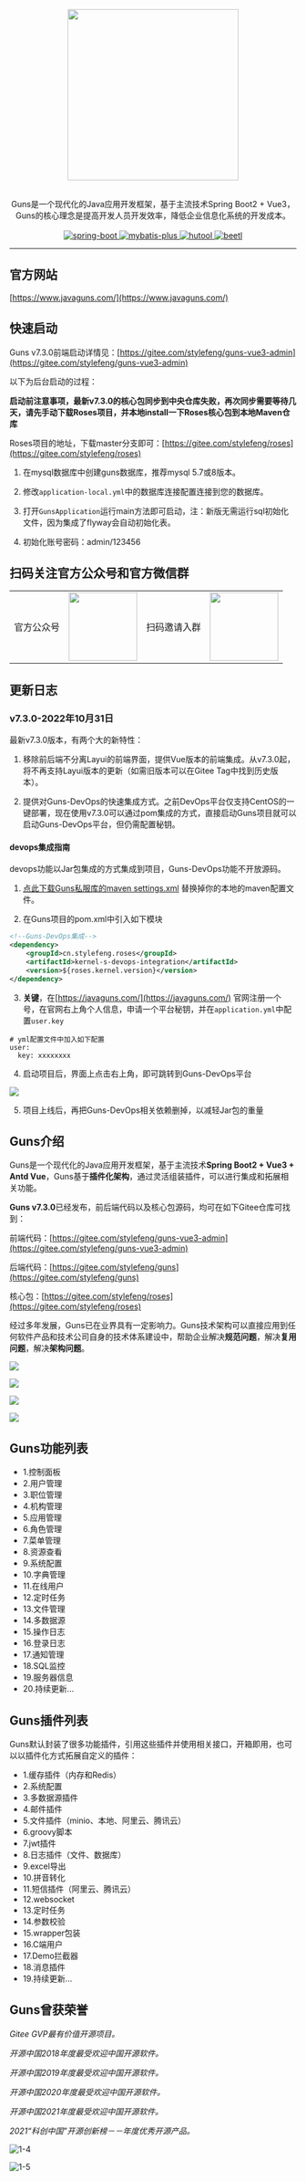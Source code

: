 <p align="center">
    <img src="https://images.gitee.com/uploads/images/2019/0109/214218_d2aa949b_551203.png" width="300">
    <br>      
    <br>      
    <p align="center">
        Guns是一个现代化的Java应用开发框架，基于主流技术Spring Boot2 + Vue3，Guns的核心理念是提高开发人员开发效率，降低企业信息化系统的开发成本。
        <br>
        <br>
        <a href="http://spring.io/projects/spring-boot">
            <img src="https://img.shields.io/badge/spring--boot-2.4.2-green.svg" alt="spring-boot">
        </a>
        <a href="http://mp.baomidou.com">
            <img src="https://img.shields.io/badge/mybatis--plus-3.4.0-blue.svg" alt="mybatis-plus">
        </a>  
        <a href="https://www.hutool.cn/">
            <img src="https://img.shields.io/badge/hutool-5.4.4-blue.svg" alt="hutool">
        </a>
        <a href="http://ibeetl.com/">
            <img src="https://img.shields.io/badge/beetl-3.3.1-yellow.svg" alt="beetl">
        </a>  
    </p>
</p>

-----------------------------------------------------------------------------------------------

## 官方网站

[https://www.javaguns.com/](https://www.javaguns.com/)

## 快速启动

Guns v7.3.0前端启动详情见：[https://gitee.com/stylefeng/guns-vue3-admin](https://gitee.com/stylefeng/guns-vue3-admin)

以下为后台启动的过程：

**启动前注意事项，最新v7.3.0的核心包同步到中央仓库失败，再次同步需要等待几天，请先手动下载Roses项目，并本地install一下Roses核心包到本地Maven仓库**

Roses项目的地址，下载master分支即可：[https://gitee.com/stylefeng/roses](https://gitee.com/stylefeng/roses)

1. 在mysql数据库中创建guns数据库，推荐mysql 5.7或8版本。

2. 修改`application-local.yml`中的数据库连接配置连接到您的数据库。

3. 打开`GunsApplication`运行main方法即可启动，注：新版无需运行sql初始化文件，因为集成了flyway会自动初始化表。

4. 初始化账号密码：admin/123456

## 扫码关注官方公众号和官方微信群
<table>
    <tr>
        <td>官方公众号</td>
        <td><img src="https://images.gitee.com/uploads/images/2019/0415/104911_9bc924a5_551203.png" width="120"/></td>
        <td>扫码邀请入群</td>
        <td><img src="https://images.gitee.com/uploads/images/2019/0419/103622_d6e9fa5d_551203.png" width="120"/></td>
    </tr>
</table>

## 更新日志

### v7.3.0-2022年10月31日

最新v7.3.0版本，有两个大的新特性：

1. 移除前后端不分离Layui的前端界面，提供Vue版本的前端集成。从v7.3.0起，将不再支持Layui版本的更新（如需旧版本可以在Gitee Tag中找到历史版本）。

2. 提供对Guns-DevOps的快速集成方式。之前DevOps平台仅支持CentOS的一键部署，现在使用v7.3.0可以通过pom集成的方式，直接启动Guns项目就可以启动Guns-DevOps平台，但仍需配置秘钥。

#### devops集成指南

devops功能以Jar包集成的方式集成到项目，Guns-DevOps功能不开放源码。

1. [点此下载Guns私服库的maven settings.xml](https://gitee.com/stylefeng/guns/blob/master/_devops/settings.xml) 替换掉你的本地的maven配置文件。

2. 在Guns项目的pom.xml中引入如下模块

```xml
<!--Guns-DevOps集成-->
<dependency>
    <groupId>cn.stylefeng.roses</groupId>
    <artifactId>kernel-s-devops-integration</artifactId>
    <version>${roses.kernel.version}</version>
</dependency>
```

3. **关键**，在[https://javaguns.com/](https://javaguns.com/) 官网注册一个号，在官网右上角个人信息，申请一个平台秘钥，并在`application.yml`中配置`user.key`

```shell
# yml配置文件中加入如下配置
user:
  key: xxxxxxxx
```

4. 启动项目后，界面上点击右上角，即可跳转到Guns-DevOps平台

![](.README_images/1ae18fee.png)

5. 项目上线后，再把Guns-DevOps相关依赖删掉，以减轻Jar包的重量

## Guns介绍

Guns是一个现代化的Java应用开发框架，基于主流技术**Spring Boot2 + Vue3 + Antd Vue**，Guns基于**插件化架构**，通过灵活组装插件，可以进行集成和拓展相关功能。

**Guns v7.3.0**已经发布，前后端代码以及核心包源码，均可在如下Gitee仓库可找到：

前端代码：[https://gitee.com/stylefeng/guns-vue3-admin](https://gitee.com/stylefeng/guns-vue3-admin)

后端代码：[https://gitee.com/stylefeng/guns](https://gitee.com/stylefeng/guns)

核心包：[https://gitee.com/stylefeng/roses](https://gitee.com/stylefeng/roses)

经过多年发展，Guns已在业界具有一定影响力。Guns技术架构可以直接应用到任何软件产品和技术公司自身的技术体系建设中，帮助企业解决**规范问题**，解决**复用问题**，解决**架构问题**。

![](.README_images/4e63346d.png)

![](.README_images/223a7ade.png)

![](.README_images/9f05f0d3.png)

![](.README_images/49e229cb.png)

## Guns功能列表

- 1.控制面板
- 2.用户管理
- 3.职位管理
- 4.机构管理
- 5.应用管理
- 6.角色管理
- 7.菜单管理
- 8.资源查看
- 9.系统配置
- 10.字典管理
- 11.在线用户
- 12.定时任务
- 13.文件管理
- 14.多数据源
- 15.操作日志
- 16.登录日志
- 17.通知管理
- 18.SQL监控
- 19.服务器信息
- 20.持续更新...

## Guns插件列表

Guns默认封装了很多功能插件，引用这些插件并使用相关接口，开箱即用，也可以以插件化方式拓展自定义的插件：

- 1.缓存插件（内存和Redis）
- 2.系统配置
- 3.多数据源插件
- 4.邮件插件
- 5.文件插件（minio、本地、阿里云、腾讯云）
- 6.groovy脚本
- 7.jwt插件
- 8.日志插件（文件、数据库）
- 9.excel导出
- 10.拼音转化
- 11.短信插件（阿里云、腾讯云）
- 12.websocket
- 13.定时任务
- 14.参数校验
- 15.wrapper包装
- 16.C端用户
- 17.Demo拦截器
- 18.消息插件
- 19.持续更新...

## Guns曾获荣誉

*Gitee GVP最有价值开源项目。*

*开源中国2018年度最受欢迎中国开源软件。*

*开源中国2019年度最受欢迎中国开源软件。*

*开源中国2020年度最受欢迎中国开源软件。*

*开源中国2021年度最受欢迎中国开源软件。*

*2021“科创中国”开源创新榜－－年度优秀开源产品。*

![1-4](.README_images/1-4.png)

![1-5](.README_images/1-5.png)